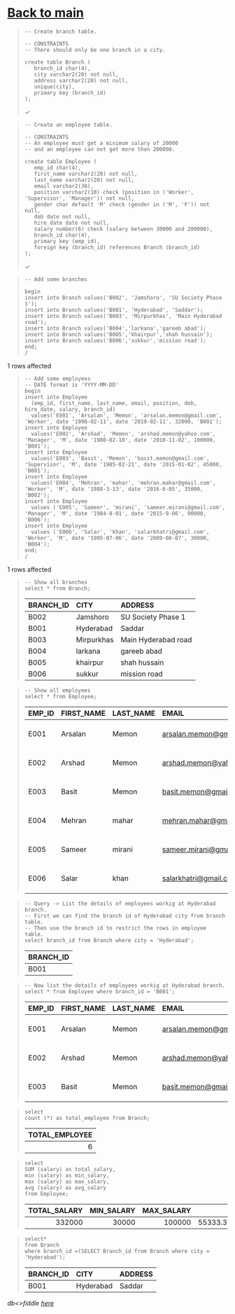 # [Back to main](https://github.com/glaghari/database-assignement-2019)
<!-- -->
>     -- Create branch table.
>     
>     -- CONSTRAINTS
>     -- There should only be one branch in a city.
>     
>     create table Branch (
>        branch_id char(4),
>        city varchar2(20) not null,
>        address varchar2(20) not null,
>        unique(city),
>        primary key (branch_id)
>     );
> 
> ✓

<!-- -->
>     -- Create an employee table.
>     
>     -- CONSTRAINTS
>     -- An employee must get a minimum salary of 20000
>     -- and an employee can not get more than 200000.
>     
>     create table Employee (
>        emp_id char(4),
>        first_name varchar2(20) not null,
>        last_name varchar2(20) not null,
>        email varchar2(30),
>        position varchar2(10) check (position in ('Worker', 'Supervisor', 'Manager')) not null,
>        gender char default 'M' check (gender in ('M', 'F')) not null,
>        dob date not null,
>        hire_date date not null,
>        salary number(6) check (salary between 30000 and 200000),
>        branch_id char(4),
>        primary key (emp_id),
>        foreign key (branch_id) references Branch (branch_id)
>     );
> 
> ✓

<!-- -->
>     -- Add some branches
>     
>     begin
>     insert into Branch values('B002', 'Jamshoro', 'SU Society Phase 1');
>     insert into Branch values('B001', 'Hyderabad', 'Saddar');
>     insert into Branch values('B003', 'Mirpurkhas', 'Main Hyderabad road');
>     insert into Branch values('B004','larkana','gareeb abad');
>     insert into Branch values('B005','khairpur','shah hussain');
>     insert into Branch values('B006','sukkur','mission road');
>     end;
>     /
> 
1 rows affected

<!-- -->
>     -- Add some employees
>     -- DATE format is 'YYYY-MM-DD'
>     begin
>     insert into Employee
>       (emp_id, first_name, last_name, email, position, dob, hire_date, salary, branch_id)
>       values('E001', 'Arsalan', 'Memon', 'arsalan.memon@gmail.com', 'Worker', date '1990-02-11', date '2019-02-11', 32000, 'B001');
>     insert into Employee
>       values('E002', 'Arshad', 'Memon', 'arshad.memon@yahoo.com', 'Manager', 'M', date '1980-02-10', date '2010-11-02', 100000, 'B001');
>     insert into Employee
>       values('E003', 'Basit', 'Memon', 'basit.memon@gmail.com', 'Supervisor', 'M', date '1985-02-21', date '2015-01-02', 45000, 'B001');
>     insert into Employee
>       values('E004', 'Mehran', 'mahar', 'mehran.mahar@gmail.com', 'Worker', 'M', date '1988-3-13', date '2016-6-05', 35000, 'B002');
>     insert into Employee
>       values ('E005', 'Sameer', 'mirani', 'sameer.mirani@gmail.com', 'Manager', 'M', date '1984-8-01', date '2015-9-06', 90000, 'B006');
>     insert into Employee
>       values ('E006', 'Salar', 'khan', 'salarkhatri@gmail.com', 'Worker', 'M', date '1995-07-06', date '2009-08-07', 30000, 'B004');
>     end;
>     /
> 
1 rows affected

<!-- -->
>     -- Show all branches
>     select * from Branch;
> 
> | BRANCH_ID | CITY       | ADDRESS             |
> | :-------- | :--------- | :------------------ |
> | B002      | Jamshoro   | SU Society Phase 1  |
> | B001      | Hyderabad  | Saddar              |
> | B003      | Mirpurkhas | Main Hyderabad road |
> | B004      | larkana    | gareeb abad         |
> | B005      | khairpur   | shah hussain        |
> | B006      | sukkur     | mission road        |

<!-- -->
>     -- Show all employees
>     select * from Employee;
> 
> | EMP_ID | FIRST_NAME | LAST_NAME | EMAIL                   | POSITION   | GENDER | DOB       | HIRE_DATE | SALARY | BRANCH_ID |
> | :----- | :--------- | :-------- | :---------------------- | :--------- | :----- | :-------- | :-------- | -----: | :-------- |
> | E001   | Arsalan    | Memon     | arsalan.memon@gmail.com | Worker     | M      | 11-FEB-90 | 11-FEB-19 |  32000 | B001      |
> | E002   | Arshad     | Memon     | arshad.memon@yahoo.com  | Manager    | M      | 10-FEB-80 | 02-NOV-10 | 100000 | B001      |
> | E003   | Basit      | Memon     | basit.memon@gmail.com   | Supervisor | M      | 21-FEB-85 | 02-JAN-15 |  45000 | B001      |
> | E004   | Mehran     | mahar     | mehran.mahar@gmail.com  | Worker     | M      | 13-MAR-88 | 05-JUN-16 |  35000 | B002      |
> | E005   | Sameer     | mirani    | sameer.mirani@gmail.com | Manager    | M      | 01-AUG-84 | 06-SEP-15 |  90000 | B006      |
> | E006   | Salar      | khan      | salarkhatri@gmail.com   | Worker     | M      | 06-JUL-95 | 07-AUG-09 |  30000 | B004      |

<!-- -->
>     -- Query -> List the details of employees workig at Hyderabad branch.
>     -- First we can find the branch id of Hyderabad city from branch table.
>     -- Then use the branch id to restrict the rows in employee table.
>     select branch_id from Branch where city = 'Hyderabad';
> 
> | BRANCH_ID |
> | :-------- |
> | B001      |

<!-- -->
>     -- Now list the details of employees workig at Hyderabad branch.
>     select * from Employee where branch_id = 'B001';
> 
> | EMP_ID | FIRST_NAME | LAST_NAME | EMAIL                   | POSITION   | GENDER | DOB       | HIRE_DATE | SALARY | BRANCH_ID |
> | :----- | :--------- | :-------- | :---------------------- | :--------- | :----- | :-------- | :-------- | -----: | :-------- |
> | E001   | Arsalan    | Memon     | arsalan.memon@gmail.com | Worker     | M      | 11-FEB-90 | 11-FEB-19 |  32000 | B001      |
> | E002   | Arshad     | Memon     | arshad.memon@yahoo.com  | Manager    | M      | 10-FEB-80 | 02-NOV-10 | 100000 | B001      |
> | E003   | Basit      | Memon     | basit.memon@gmail.com   | Supervisor | M      | 21-FEB-85 | 02-JAN-15 |  45000 | B001      |

<!-- -->
>     select 
>     count (*) as total_employee from Branch;
> 
> | TOTAL_EMPLOYEE |
> | -------------: |
> |              6 |

<!-- -->
>     select 
>     SUM (salary) as total_salary,
>     min (salary) as min_salary,
>     max (salary) as max_salary,
>     avg (salary) as avg_salary
>     from Employee;
> 
> | TOTAL_SALARY | MIN_SALARY | MAX_SALARY |                               AVG_SALARY |
> | -----------: | ---------: | ---------: | ---------------------------------------: |
> |       332000 |      30000 |     100000 | 55333.3333333333333333333333333333333333 |

<!-- -->
>     select*
>     from Branch
>     where branch_id =(SELECT Branch_id from Branch where city = 'Hyderabad');
> 
> | BRANCH_ID | CITY      | ADDRESS |
> | :-------- | :-------- | :------ |
> | B001      | Hyderabad | Saddar  |

*db<>fiddle [here](https://dbfiddle.uk/?rdbms=oracle_11.2&fiddle=b9180413f6aa5f60b93a260ae0a10431)*

